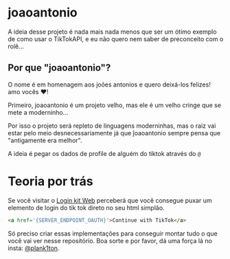 # joaoantonio

A ideia desse projeto é nada mais nada menos que ser um ótimo exemplo de como usar o TikTokAPI, e eu não quero nem saber de preconceito com o rolê...

## Por que "joaoantonio"?

O nome é em homenagem aos joões antonios e quero deixá-los felizes! amo vocês :heart:!

Primeiro, joaoantonio é um projeto velho, mas ele é um velho cringe que se mete a moderninho...

Por isso o projeto será repleto de linguagens moderninhas, mas o raiz vai estar pelo meio desnecessariamente já que ĵoaoantonio sempre pensa que "antigamente era melhor".

A ideia é pegar os dados de profile de alguém do tiktok através do `@`

# Teoria por trás

Se você visitar o [Login kit Web](https://developers.tiktok.com/doc/login-kit-web/) perceberá que você consegue puxar um elemento de login do tik tok direto no seu html simplão.

```html
<a href='{SERVER_ENDPOINT_OAUTH}'>Continue with TikTok</a>
```

Só preciso criar essas implementações para conseguir montar tudo o que você vai ver nesse repositório. Boa sorte e por favor, dá uma força lá no insta: [@plank1ton](https://instagram.com/plank1ton).
